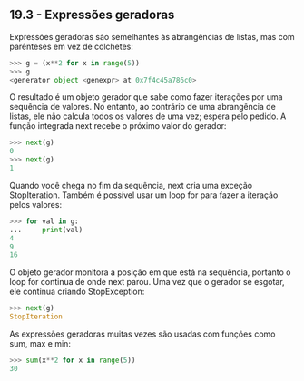 ## 19.3 - Expressões geradoras

Expressões geradoras são semelhantes às abrangências de listas, mas com parênteses em vez de colchetes:

```python
>>> g = (x**2 for x in range(5))
>>> g
<generator object <genexpr> at 0x7f4c45a786c0>
```

O resultado é um objeto gerador que sabe como fazer iterações por uma sequência de valores. No entanto, ao contrário de uma abrangência de listas, ele não calcula todos os valores de uma vez; espera pelo pedido. A função integrada next recebe o próximo valor do gerador:

```python
>>> next(g)
0
>>> next(g)
1
```

Quando você chega no fim da sequência, next cria uma exceção StopIteration. Também é possível usar um loop for para fazer a iteração pelos valores:

```python
>>> for val in g:
...     print(val)
4
9
16
```

O objeto gerador monitora a posição em que está na sequência, portanto o loop for continua de onde next parou. Uma vez que o gerador se esgotar, ele continua criando StopException:

```python
>>> next(g)
StopIteration
```

As expressões geradoras muitas vezes são usadas com funções como sum, max e min:

```python
>>> sum(x**2 for x in range(5))
30
```
